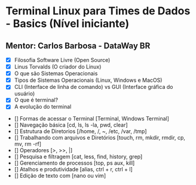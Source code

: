 # Terminal Linux para Times de Dados - Basics (Nível iniciante)
## Mentor: Carlos Barbosa - DataWay BR

- [X] Filosofia Software Livre (Open Source)
- [X] Linus Torvalds (O criador do Linux)
- [X] O que são Sistemas Operacionais
- [X] Tipos de Sistemas Operacionais (Linux, Windows e MacOS)
- [X] CLI (Interface de linha de comando) vs GUI (Interface gráfica do usuário) 
- [X] O que é terminal?
- [X] A evolução do terminal
- [] Formas de acessar o Terminal [Terminal, Windows Terminal]
- [] Navegação básica [cd, ls, ls -la, pwd, clear]
- [] Estrutura de Diretorios [/home, /, ~, /etc, /var, /tmp]
- [] Trabalhando com arquivos e Diretórios [touch, rm, mkdir, rmdir, cp, mv, rm -rf]
- [] Operadores [>, >>, |]
- [] Pesquisa e filtragem [cat, less, find, history, grep]
- [] Gerenciamento de processos [top, ps aux, kill]
- [] Atalhos e produtividade [alias, ctrl + r, ctrl + l]
- [] Edição de texto com [nano ou vim]